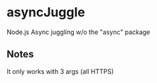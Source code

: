 # asyncJuggle
Node.js Async juggling w/o the "async" package

## Notes
It only works with 3 args (all HTTPS)
